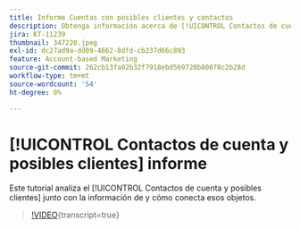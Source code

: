 ```yaml
---
title: Informe Cuentas con posibles clientes y contactos
description: Obtenga información acerca de [!UICONTROL Contactos de cuenta y posibles clientes] junto con la información de y cómo conecta esos objetos.
jira: KT-11239
thumbnail: 347220.jpeg
exl-id: dc27ad9a-dd09-4662-8dfd-cb237d66c893
feature: Account-based Marketing
source-git-commit: 262cb13fa02b32f7918ebd569720b80078c2b28d
workflow-type: tm+mt
source-wordcount: '54'
ht-degree: 0%

---
```


# [!UICONTROL Contactos de cuenta y posibles clientes] informe

Este tutorial analiza el [!UICONTROL Contactos de cuenta y posibles clientes] junto con la información de y cómo conecta esos objetos.

>[!VIDEO](https://video.tv.adobe.com/v/347220/?learn=on){transcript=true}
